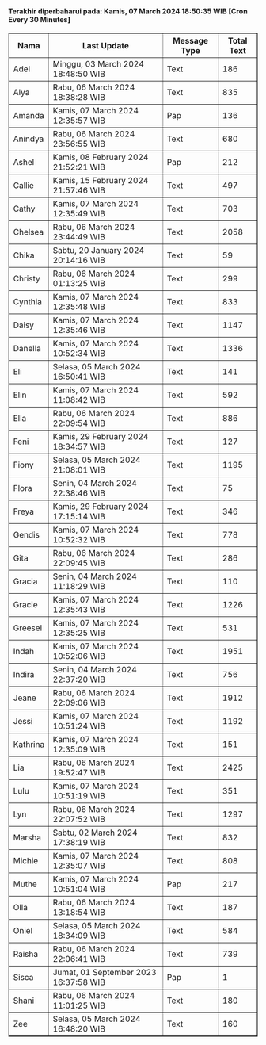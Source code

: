 #### Terakhir diperbaharui pada: Kamis, 07 March 2024 18:50:35 WIB [Cron Every 30 Minutes]

<table border='1'><tr><th>Nama</th><th>Last Update</th><th>Message Type</th><th>Total Text</th></tr><tr><td>Adel</td><td>Minggu, 03 March 2024 18:48:50 WIB</td><td>Text</td><td>186</td></tr><tr><td>Alya</td><td>Rabu, 06 March 2024 18:38:28 WIB</td><td>Text</td><td>835</td></tr><tr><td>Amanda</td><td>Kamis, 07 March 2024 12:35:57 WIB</td><td>Pap</td><td>136</td></tr><tr><td>Anindya</td><td>Rabu, 06 March 2024 23:56:55 WIB</td><td>Text</td><td>680</td></tr><tr><td>Ashel</td><td>Kamis, 08 February 2024 21:52:21 WIB</td><td>Pap</td><td>212</td></tr><tr><td>Callie</td><td>Kamis, 15 February 2024 21:57:46 WIB</td><td>Text</td><td>497</td></tr><tr><td>Cathy</td><td>Kamis, 07 March 2024 12:35:49 WIB</td><td>Text</td><td>703</td></tr><tr><td>Chelsea</td><td>Rabu, 06 March 2024 23:44:49 WIB</td><td>Text</td><td>2058</td></tr><tr><td>Chika</td><td>Sabtu, 20 January 2024 20:14:16 WIB</td><td>Text</td><td>59</td></tr><tr><td>Christy</td><td>Rabu, 06 March 2024 01:13:25 WIB</td><td>Text</td><td>299</td></tr><tr><td>Cynthia</td><td>Kamis, 07 March 2024 12:35:48 WIB</td><td>Text</td><td>833</td></tr><tr><td>Daisy</td><td>Kamis, 07 March 2024 12:35:46 WIB</td><td>Text</td><td>1147</td></tr><tr><td>Danella</td><td>Kamis, 07 March 2024 10:52:34 WIB</td><td>Text</td><td>1336</td></tr><tr><td>Eli</td><td>Selasa, 05 March 2024 16:50:41 WIB</td><td>Text</td><td>141</td></tr><tr><td>Elin</td><td>Kamis, 07 March 2024 11:08:42 WIB</td><td>Text</td><td>592</td></tr><tr><td>Ella</td><td>Rabu, 06 March 2024 22:09:54 WIB</td><td>Text</td><td>886</td></tr><tr><td>Feni</td><td>Kamis, 29 February 2024 18:34:57 WIB</td><td>Text</td><td>127</td></tr><tr><td>Fiony</td><td>Selasa, 05 March 2024 21:08:01 WIB</td><td>Text</td><td>1195</td></tr><tr><td>Flora</td><td>Senin, 04 March 2024 22:38:46 WIB</td><td>Text</td><td>75</td></tr><tr><td>Freya</td><td>Kamis, 29 February 2024 17:15:14 WIB</td><td>Text</td><td>346</td></tr><tr><td>Gendis</td><td>Kamis, 07 March 2024 10:52:32 WIB</td><td>Text</td><td>778</td></tr><tr><td>Gita</td><td>Rabu, 06 March 2024 22:09:45 WIB</td><td>Text</td><td>286</td></tr><tr><td>Gracia</td><td>Senin, 04 March 2024 11:18:29 WIB</td><td>Text</td><td>110</td></tr><tr><td>Gracie</td><td>Kamis, 07 March 2024 12:35:43 WIB</td><td>Text</td><td>1226</td></tr><tr><td>Greesel</td><td>Kamis, 07 March 2024 12:35:25 WIB</td><td>Text</td><td>531</td></tr><tr><td>Indah</td><td>Kamis, 07 March 2024 10:52:06 WIB</td><td>Text</td><td>1951</td></tr><tr><td>Indira</td><td>Senin, 04 March 2024 22:37:20 WIB</td><td>Text</td><td>756</td></tr><tr><td>Jeane</td><td>Rabu, 06 March 2024 22:09:06 WIB</td><td>Text</td><td>1912</td></tr><tr><td>Jessi</td><td>Kamis, 07 March 2024 10:51:24 WIB</td><td>Text</td><td>1192</td></tr><tr><td>Kathrina</td><td>Kamis, 07 March 2024 12:35:09 WIB</td><td>Text</td><td>151</td></tr><tr><td>Lia</td><td>Rabu, 06 March 2024 19:52:47 WIB</td><td>Text</td><td>2425</td></tr><tr><td>Lulu</td><td>Kamis, 07 March 2024 10:51:19 WIB</td><td>Text</td><td>351</td></tr><tr><td>Lyn</td><td>Rabu, 06 March 2024 22:07:52 WIB</td><td>Text</td><td>1297</td></tr><tr><td>Marsha</td><td>Sabtu, 02 March 2024 17:38:19 WIB</td><td>Text</td><td>832</td></tr><tr><td>Michie</td><td>Kamis, 07 March 2024 12:35:07 WIB</td><td>Text</td><td>808</td></tr><tr><td>Muthe</td><td>Kamis, 07 March 2024 10:51:04 WIB</td><td>Pap</td><td>217</td></tr><tr><td>Olla</td><td>Rabu, 06 March 2024 13:18:54 WIB</td><td>Text</td><td>187</td></tr><tr><td>Oniel</td><td>Selasa, 05 March 2024 18:34:09 WIB</td><td>Text</td><td>584</td></tr><tr><td>Raisha</td><td>Rabu, 06 March 2024 22:06:41 WIB</td><td>Text</td><td>739</td></tr><tr><td>Sisca</td><td>Jumat, 01 September 2023 16:37:58 WIB</td><td>Pap</td><td>1</td></tr><tr><td>Shani</td><td>Rabu, 06 March 2024 11:01:25 WIB</td><td>Text</td><td>180</td></tr><tr><td>Zee</td><td>Selasa, 05 March 2024 16:48:20 WIB</td><td>Text</td><td>160</td></tr></table>